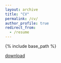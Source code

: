 ```yaml
---
layout: archive
title: "CV"
permalink: /cv/
author_profile: true
redirect_from:
  - /resume
---
```


{% include base_path %}

[download](https://rollingsu.github.io/files/CV-ZhaolongSu.pdf)
